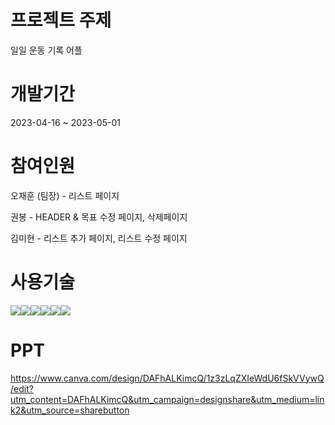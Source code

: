 # 프로젝트 주제
<p>일일 운동 기록 어플</p>

# 개발기간
<div>
  <p> 2023-04-16 ~ 2023-05-01</p>
</div>

# 참여인원
<div>
  <p>오재훈 (팀장) - 리스트 페이지 </p>
  <p>권봉 - HEADER & 목표 수정 페이지, 삭제페이지 </p>
  <p>김미현 - 리스트 추가 페이지, 리스트 수정 페이지</p>
</div>

# 사용기술
<img src="https://img.shields.io/badge/Visual Studio Code-007ACC?style=flat-square&logo=Visual Studio Code&logoColor=white"/><img src="https://img.shields.io/badge/HTML5-E34F26?style=flat&logo=HTML5&logoColor=white" /><img src="https://img.shields.io/badge/CSS3-1572B6?style=flat&logo=CSS3&logoColor=white" /><img src="https://img.shields.io/badge/Bootstrap-7952B3?style=flat&logo=Bootstrap&logoColor=white" /><img src="https://img.shields.io/badge/PHP-777BB4?style=flat-square&logo=php&logoColor=white"/><img src="https://img.shields.io/badge/MariaDB-003545?style=flat&logo=MariaDB&logoColor=white" />

# PPT

https://www.canva.com/design/DAFhALKimcQ/1z3zLqZXIeWdU6fSkVVywQ/edit?utm_content=DAFhALKimcQ&utm_campaign=designshare&utm_medium=link2&utm_source=sharebutton
